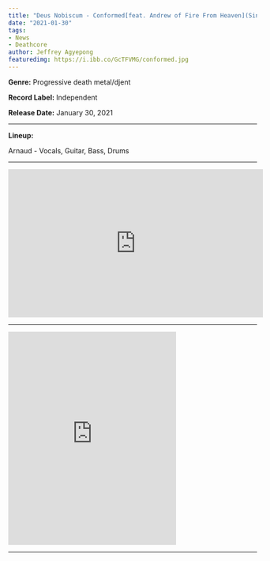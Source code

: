 ```yaml
---
title: "Deus Nobiscum - Conformed[feat. Andrew of Fire From Heaven](Single)"
date: "2021-01-30"
tags:
- News
- Deathcore
author: Jeffrey Agyepong
featuredimg: https://i.ibb.co/GcTFVMG/conformed.jpg
---
```


**Genre:** Progressive death metal/djent

**Record Label:** Independent

**Release Date:** January 30, 2021

<hr>

**Lineup:**

Arnaud - Vocals, Guitar, Bass, Drums

<hr>

<div class="video-container"><iframe src="https://www.youtube.com/embed/fev_592vIOI" width="516" height="300" frameborder="0"></iframe></div>

<hr>

<iframe style="border: 0; width: 340px; height: 432px;" src="https://bandcamp.com/EmbeddedPlayer/track=2539664583/size=large/bgcol=ffffff/linkcol=0687f5/tracklist=false/transparent=true/" seamless><a href="https://deusnobiscum.bandcamp.com/track/conformed-ft-fire-from-heaven">Conformed (ft. Fire From Heaven) by Deus Nobiscum</a></iframe>

<hr>



